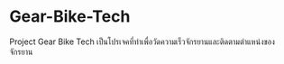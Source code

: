 # Gear-Bike-Tech
Project Gear Bike Tech
เป็นโปรเจคที่ทำเพื่อวัดความเร็วจักรยานและติดตามตำแหน่งของจักรยาน
